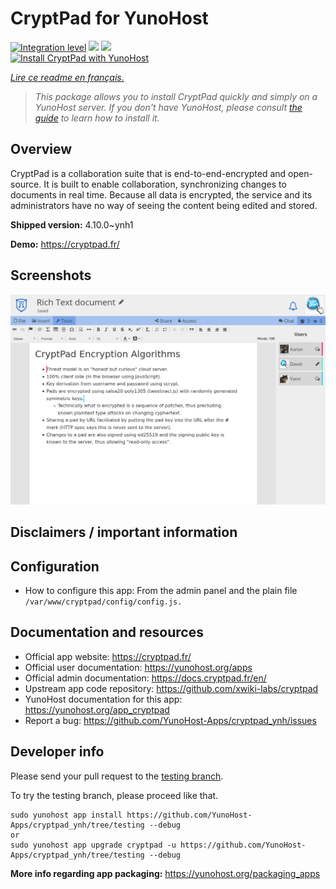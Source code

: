 <!--
N.B.: This README was automatically generated by https://github.com/YunoHost/apps/tree/master/tools/README-generator
It shall NOT be edited by hand.
-->

# CryptPad for YunoHost

[![Integration level](https://dash.yunohost.org/integration/cryptpad.svg)](https://dash.yunohost.org/appci/app/cryptpad) ![](https://ci-apps.yunohost.org/ci/badges/cryptpad.status.svg) ![](https://ci-apps.yunohost.org/ci/badges/cryptpad.maintain.svg)  
[![Install CryptPad with YunoHost](https://install-app.yunohost.org/install-with-yunohost.svg)](https://install-app.yunohost.org/?app=cryptpad)

*[Lire ce readme en français.](./README_fr.md)*

> *This package allows you to install CryptPad quickly and simply on a YunoHost server.
If you don't have YunoHost, please consult [the guide](https://yunohost.org/#/install) to learn how to install it.*

## Overview

CryptPad is a collaboration suite that is end-to-end-encrypted and open-source. It is built to enable collaboration, synchronizing changes to documents in real time. Because all data is encrypted, the service and its administrators have no way of seeing the content being edited and stored.

**Shipped version:** 4.10.0~ynh1

**Demo:** https://cryptpad.fr/

## Screenshots

![](./doc/screenshots/screenshot.png)

## Disclaimers / important information

## Configuration

* How to configure this app: From the admin panel and the plain file `/var/www/cryptpad/config/config.js.`

## Documentation and resources

* Official app website: https://cryptpad.fr/
* Official user documentation: https://yunohost.org/apps
* Official admin documentation: https://docs.cryptpad.fr/en/
* Upstream app code repository: https://github.com/xwiki-labs/cryptpad
* YunoHost documentation for this app: https://yunohost.org/app_cryptpad
* Report a bug: https://github.com/YunoHost-Apps/cryptpad_ynh/issues

## Developer info

Please send your pull request to the [testing branch](https://github.com/YunoHost-Apps/cryptpad_ynh/tree/testing).

To try the testing branch, please proceed like that.
```
sudo yunohost app install https://github.com/YunoHost-Apps/cryptpad_ynh/tree/testing --debug
or
sudo yunohost app upgrade cryptpad -u https://github.com/YunoHost-Apps/cryptpad_ynh/tree/testing --debug
```

**More info regarding app packaging:** https://yunohost.org/packaging_apps